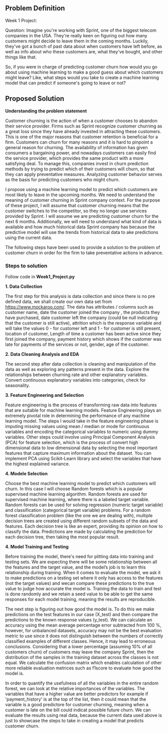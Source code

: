 ## Problem Definition

Week 1 Project:

Question: Imagine you're working with Sprint, one of the biggest telecom companies in the USA. They're really keen on figuring out how many customers might decide to leave them in the coming months. Luckily, they've got a bunch of past data about when customers have left before, as well as info about who these customers are, what they've bought, and other things like that.

So, if you were in charge of predicting customer churn how would you go about using machine learning to make a good guess about which customers might leave? Like, what steps would you take to create a machine learning model that can predict if someone's going to leave or not?

## Proposed Solution

**Understanding the problem statement**

Customer churning is the action of when a customer chooses to abandon their service provider. Firms such as Sprint recognize customer churning as a great loss since they have already invested in attracting these customers. This is one of the major reasons that customer retention is beneficial for a firm. Customers can churn for many reasons and it is hard to pinpoint a general reason for churning. The availability of information has given consumers a bargaining power, and nowadays customers can easily find the service provider, which provides the same product with a more satisfying deal.
To manage this, companies invest in churn prediction methods by trying to predict which of their customers
will churn, so that they can apply preventative measures. Analyzing customer behavior serves as the basis for predicting customers who might churn.

I propose using a machine learning model to predict which customers are most likely to leave in the upcoming months. We need to understand the meaning of customer churning in Sprint company context. For the purpose of these project, I will assume that customer churning means that the customer switches to the competitor, so they no longer use services provided by Sprint. I will assume we are predicting customer churn for the next 6 months. Additionally, we will need to understand what kind of data is available and how much historical data Sprint company has because the predictive model will use the trends from historical data to ake predictions using the current data.

The following steps have been used to provide a solution to the problem of customer churn in order for the firm to take preventative actions in advance.

### Steps to solution

Follow code in __Week1_Project.py__

**1. Data Collection**

The first step for this analysis is data collection and since there is no pre defined data, we shall create our own data set from https://www.mockaroo.com/.
The data has attributes / columns such as customer name, date the customer joined the company , the products they have purchased, date customer left the company (could be null indicating that the customer is still active), attrition which is the response variable and will take the values 0 - for customer left and 1 - for customer is still present, location of customer, Length of time a customer has been active since they first joined the company, payment history which shows if the customer was late for payments of the services or not, gender, age of the customer.

**2. Data Cleaning Analysis and EDA**

The second step after data collection is cleaning and manipulation of the data as well as exploring any patterns present in the data. Explore the relationships between churning rate and other explanatory variables. Convert continuous explanatory variables into categories, check for seasonality.

**3. Feature Engineering and Selection**

Feature engineering is the process of transforming raw data into features that are suitable for machine learning models. Feature Engineering plays an extremely pivotal role in determining the performance of any machine learning model. The steps I would take in the feature engineering phase is imputing missing values using mean / median or mode for continuous variables and encoding the categorical variables to numeric using  dummy variables. Other steps could involve using Principal Component Analysis (PCA) for feature selection, which is the process of convert high dimensional data to low dimensional data by selecting the most important features that capture maximum information about the dataset. You can implement PCA using 
Scikit-Learn library and select the variables that have the highest explained variance.

**4. Modele Selection**

Choose the best machine learning model to predict which customers will churn. In this case I will choose Random forests which is a popular supervised machine learning algorithm. Random forests are used for supervised machine learning, where there is a labeled target variable.
Random forests can be used for solving regression (numeric target variable) and classification (categorical target variable) problems.
For a random forest classification problem (like the one we are dealing with), multiple decision trees are created using different random subsets of the data and features. Each decision tree is like an expert, providing its opinion on how to classify the data. Predictions are made by calculating the prediction for each decision tree, then taking the most popular result. 


**4. Model Training and Testing**

Before training the model, there's need for plitting data into training and testing sets. We are expecting there will be some relationship between all the features and the target value, and the model’s job is to learn this relationship during training. When it comes to evaluate the model, we ask it to make predictions on a testing set where it only has access to the features (not the target values) and  wecan compare these predictions to the true value to judge how accurate the model is. Training the data to train and test is done randomly and we retain a seed value to be able to get the same responses for each model training, meaning the results are reproducible.

The next step is figuring out how good the model is. To do this we make predictions on the test features in our case (X_test) and then compare the predictions to the known response values (y_test).
We can calculate an accuracy using the mean average percentage error subtracted from 100 %, however, for unbalanced datasets, accuracy may not be the best evaluation metric to use  since it does not distinguish between the numbers of correctly classified examples of different classes. Hence, it may lead to erroneous conclusions. Considering that a lower percentage (assuming 10% of all customers churn) of customers may leave the company Sprint, then the distribution of the samples in the training dataset across the classes is not equal. We calculate the confusion matrix which enables calculation of other  more reliable evaluation metrices such as f1score to evaluate how good the model is.

In order to quantify the usefulness of all the variables in the entire random forest, we can look at the relative importances of the variables. The variables that have a higher value are better predictors for example if 'payment_history' is at the top of the list, then it could mean that the variable is a good predictore for customer churning, meaning when a customer is late on the bill could indicat possible future churn. We can evaluate the results using real data, because the current data used above is just to showcase the steps to take in creating a model that predicts customer churn.


